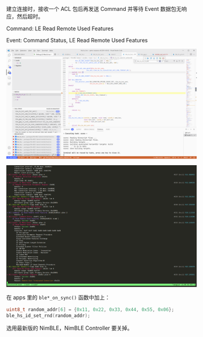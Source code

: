 建立连接时，接收一个 ACL 包后再发送 Command 并等待 Event 数据包无响应，然后超时。

Command: LE Read Remote Used Features

Event: Command Status, LE Read Remote Used Features

![](images/image-20210902210042099.png)

![](images/image-20210902210138459.png)





在 apps 里的 `ble*_on_sync()` 函数中加上：

```C
uint8_t random_addr[6] = {0x11, 0x22, 0x33, 0x44, 0x55, 0x06};
ble_hs_id_set_rnd(random_addr);
```



选用最新版的 NimBLE，NimBLE Controller 要关掉。